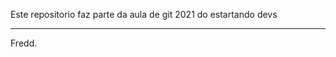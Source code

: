 
Este repositorio faz parte da aula de git 2021 do estartando devs
_____________________________________________________________

Fredd.